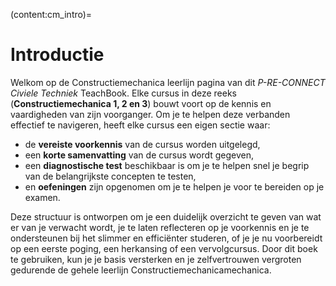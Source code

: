 (content:cm_intro)=

# Introductie

Welkom op de Constructiemechanica leerlijn pagina van dit *P-RE-CONNECT Civiele Techniek* TeachBook. Elke cursus in deze reeks (**Constructiemechanica 1, 2 en 3**) bouwt voort op de kennis en vaardigheden van zijn voorganger. Om je te helpen deze verbanden effectief te navigeren, heeft elke cursus een eigen sectie waar:

* de **vereiste voorkennis** van de cursus worden uitgelegd,
* een **korte samenvatting** van de cursus wordt gegeven,
* een **diagnostische test** beschikbaar is om je te helpen snel je begrip van de belangrijkste concepten te testen,
* en **oefeningen** zijn opgenomen om je te helpen je voor te bereiden op je examen.

Deze structuur is ontworpen om je een duidelijk overzicht te geven van wat er van je verwacht wordt, je te laten reflecteren op je voorkennis en je te ondersteunen bij het slimmer en efficiënter studeren, of je je nu voorbereidt op een eerste poging, een herkansing of een vervolgcursus. Door dit boek te gebruiken, kun je je basis versterken en je zelfvertrouwen vergroten gedurende de gehele leerlijn Constructiemechanicamechanica.

